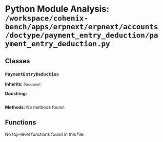 # Python Module Analysis: `/workspace/cohenix-bench/apps/erpnext/erpnext/accounts/doctype/payment_entry_deduction/payment_entry_deduction.py`

## Classes

### `PaymentEntryDeduction`
**Inherits:** `Document`


**Docstring:**
```

```

**Methods:**
No methods found.




## Functions

No top-level functions found in this file.
